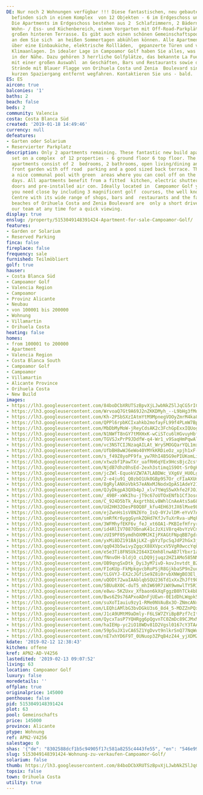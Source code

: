 ```yaml
---
DE: Nur noch 2 Wohnungen verfügbar !!! Diese fantastischen, neu gebauten Apartments
  befinden sich in einem Komplex  von 12 Objekten - 6 im Erdgeschoss und 6 im Obergeschoss.
  Die Apartments im Erdgeschoss bestehen aus 2  Schlafzimmern, 2 Bädern, einem offenen
  Wohn- / Ess- und Küchenbereich, einem Vorgarten mit Off-Road-Parkplätzen  und einer
  großen hinteren Terrasse. Es gibt auch einen schönen Gemeinschaftspool mit Grünflächen,
  an dem Sie sich  an heißen Sommertagen abkühlen können. Alle Apartments verfügen
  über eine Einbauküche, elektrische Rollläden,  gepanzerte Türen und vorinstallierte
  Klimaanlagen. In idealer Lage in Campoamor Golf haben Sie alles, was Sie  brauchen,
  in der Nähe. Dazu gehören 3 herrliche Golfplätze, das bekannte La Fuente Center
  mit einer großen Auswahl  an Geschäften, Bars und Restaurants sowie die berühmten
  Strände mit Blauer Flagge von Orihuela Costa und Zenia  Boulevard sind nur einen
  kurzen Spaziergang entfernt wegfahren. Kontaktieren Sie uns - bald.
ES: ES
aircon: true
balconies: '1'
baths: 2
beach: false
beds: 2
community: Valencia
costa: Costa Blanca Süd
created: '2019-01-18 14:49:46'
currency: null
defeatures:
- Garten oder Solarium
- Reservierter Parkplatz
description: Only 2 apartments remaining. These fantastic new build apartments are
  set on a complex  of 12 properties - 6 ground floor 6 top floor. The ground floor
  apartments consist of 2  bedrooms, 2 bathrooms, open living/dining and kitchen area,
  front garden with off road  parking and a good sized back terrace. There is also
  a nice communal pool with green  areas where you can cool off on the hot summer
  days. All apartments benefit from a fitted  kitchen, electric shutters, armoured
  doors and pre-installed air con. Ideally located in  Campoamor Golf you have everything
  you need close by including 3 magnificent golf  courses, the well known La Fuente
  Centre with its wide range of shops, bars and  restaurants and the famous blue flag
  beaches of Orihuela Costa and Zenia Boulevard are  only a short drive away. Contact
  our team at any time for a quick viewing.
display: true
enslug: /property/5153049148391424-Apartment-for-sale-Campoamor-Golf/
features:
- Garden or Solarium
- Reserved Parking
finca: false
fireplace: false
frequency: sale
furnished: Teilmöbliert
golf: true
hauser:
- Costa Blanca Süd
- Campoamor Golf
- Valencia Region
- Campoamor
- Provinz Alicante
- Neubau
- von 100001 bis 200000
- Wohnung
- Villamartin
- Orihuela Costa
heating: false
homes:
- from 100001 to 200000
- Apartment
- Valencia Region
- Costa Blanca South
- Campoamor Golf
- Campoamor
- Villamartin
- Alicante Province
- Orihuela Costa
- New Build
images:
- https://lh3.googleusercontent.com/84boDCbXRUTSzBpvXjLJwbNkZ5lJqCG5rIC1iXwZGU9svsDSa_TLYhBVT-kJPj2hXGgHN4aLL3J9Pae4JR0G=w640-rj-e30-l100
- https://lh3.googleusercontent.com/WrvoaQ7Gt9A69J2nZKKDMyh_--L9bHg3fMq_U-ZKMb99xvKCsVyh-Hp3xV9K15_AE9xlDw4LkaY7aGj08gMt=w640-rj-e30-l100
- https://lh3.googleusercontent.com/Kh-2PSbSXzIAtmYtM9MpnegVOOyZmrM4ka84wFY485jg_e_VZzZswHNveWKb9EY5OxyfEdpDt71iMHWClDAgmg=w640-rj-e30-l100
- https://lh3.googleusercontent.com/QPPl6rpbKCIxahkb2mofayFL99f4PLmW7BpfsdMyiz_rgIgA0aOtD3proZnHjTOf2o0D6HBKghyx3viVYZ6_=w640-rj-e30-l100
- https://lh3.googleusercontent.com/MbDbMyMoW-jReyCdsAK2c3FchGpExxIQUogldA7taw89ExuC4Z9H1X-0MsGsORr1Se4eRtvId4XS6lRO8HwJSA=w640-rj-e30-l100
- https://lh3.googleusercontent.com/N1NWfT8nGY7tMXHxK-wCiSTcu6lHGvuyHbfMT2rdbMC2B-gKasvzjTZWyp4t8rULdxyBYkBjJ7txXdG1Ygc2QQ=w640-rj-e30-l100
- https://lh3.googleusercontent.com/TGVSJxPrP9JDdfW-q4-Wr1_v9SaqHmPqwAlVmJzt3eWOndwK5kEcvNiiAvqy22xWOq__l_Rk0Q2PDVTtnZn6=w640-rj-e30-l100
- https://lh3.googleusercontent.com/vc3NSTCIJNzaqAILAt_WrySMOGQarYQL1mxstVT2f_bgY-ydRVFaAQtF4CMmPp_jagCoWDV-CVFySmYDJwCu=w640-rj-e30-l100
- https://lh3.googleusercontent.com/UfbBH8wWJ6eWo40YMYkKRDieOz_xpjh1xF-tkJhk0s8O-gBGXB0EHmgu5PPj1kciUgZAgntHabiVj0YVYV-0hA=w640-rj-e30-l100
- https://lh3.googleusercontent.com/s_f49Z8yoPF9fa_yw7RhI4B5G9ePIUKomLi6xSdBu661lpYZDTYb6SLj04hyKZPDqm4DAwNC6clgKsdfwo8Jjw=w640-rj-e30-l100
- https://lh3.googleusercontent.com/xtwzbf1PawTXr_uafRH6qYEx9HcsBjcZcstujZMseF8vLjC-K5THCkzkKvsx-SrED5r6ECqhCD2CsC6PAwOCMg=w640-rj-e30-l100
- https://lh3.googleusercontent.com/NjdB7dhz0hsEd-2exh3stimq1S9Ot-Sr0gKLCQN7STX4vAAbCTXd4P5neQn60ICnPLqC2C-LLDJ3Od72xd92=w640-rj-e30-l100
- https://lh3.googleusercontent.com/jcZWl-EquokVZW7A7LABDWc_VXg6V_HU0LgICMtDyO_gCWfh2dNNC_JdXQ74WC2UPxX_qDYUWslITszh5vkB=w640-rj-e30-l100
- https://lh3.googleusercontent.com/2-e4ju91_Q0zbO1Uk0GBp9S7Or_cFIaAXUmxjI_k1cl0WVGA_gEPZOgyoYmSKBZqJf_x7tpOrGbPsuumHGTL=w640-rj-e30-l100
- https://lh3.googleusercontent.com/8gRylANXoVbk57eANxMJNodxQpAS1AdeY2IBXVb_F20h1g1Jc10P8fb7_9lQpV0-9Ozn1M2A8w9E4SO337tKNQ=w640-rj-e30-l100
- https://lh3.googleusercontent.com/QJyDkgpA3QXb4pJ_xlv7tWqS5wXhfe2FJOJc4FW_i8Ijx1YbrgMKRT4pSxXWenVPvwizuu4WUQqsOZtoVlKUPA=w640-rj-e30-l100
- https://lh3.googleusercontent.com/_49BF-xWkIhu-jT9c67oUTOxENfb1Cf3osd8vOJ5luk_cQiWX6eFh8RIUMvP7HXcoIQSlaAszitp9JHlOsZN=w640-rj-e30-l100
- https://lh3.googleusercontent.com/C_924D5bTk_AxgrthbLv8WhlCnAeAts5a68r5WZ9ZgupoOGAKC4av5nHU7nrtueHbHboRlgUfeBf-K_RVrk4Uw=w640-rj-e30-l100
- https://lh3.googleusercontent.com/Ud2HH32OesP8OQ8F_kfu4EH63tJX6lMxe9LN4t_N8MTBd7sQYOQMxb4moF8MflaFbwo9JXfuWgQRmzrTo4HN=w640-rj-e30-l100
- https://lh3.googleusercontent.com/ejZwnHs1sV8NZ6Yo_IsQ-0YJvlDM-eYvV7A51x5WLd6tCXkynvDb3fWLQL6e-ngmYKsh8DVmT_lW5gjFgLdDKA=w640-rj-e30-l100
- https://lh3.googleusercontent.com/smRfKr6yggGynkZQHd7KfJvTuXrRva-uMqFov8lWjnN0EQnQo_emnCTO2ez62gZR9maekht0O9YsoIucbhdq=w640-rj-e30-l100
- https://lh3.googleusercontent.com/3WFMhyfEKF6v_feJ_xt6OA1-PKBIefHfryraMhObwzaKHYRoMsOJ6QB9onDlUS8AWbEPEe_Qboj16er-rWGbwA=w640-rj-e30-l100
- https://lh3.googleusercontent.com/id4RlIV7087ObnaK41cJzXiV8rq4bvYzVCmOhWlbMCTVevG_IovWx575-dnSQTCZpYTqd2YL8R0-0HykGkXQ=w640-rj-e30-l100
- https://lh3.googleusercontent.com/zUI9PF05ymdhOXMMJKIjPXAGtFNpqBB7gdrwIjmvfSK7cAadRX23XuOfKRKa7t9s0cF6ye8WYKhzNz3zh-dd=w640-rj-e30-l100
- https://lh3.googleusercontent.com/yxMi8DZ191BAjLKZ-gbYzTpcSqJdP2hGx3jb_1y1M_N06rtkusYRzKhNO-oVmPgN0yOCTgB48yNNbqwwepOZ=w640-rj-e30-l100
- https://lh3.googleusercontent.com/qq043b5wivyZgqcX88XVpcxV5VgR0wccYqODLoNGb3mgOEWY_Xdiw9KCIcOaLaORHTv_SanwFBrYpr1CbwKZ=w640-rj-e30-l100
- https://lh3.googleusercontent.com/eSe3Ti8FNSUk2I64XIXmh8lnwAB7lYbxr1a4SbzjKvGXZPsfrXI-ytfg2qU-cEjXV4DgB_MB5Q3VpFi_-_k3=w640-rj-e30-l100
- https://lh3.googleusercontent.com/fNnvOH-bldjO_cLDQ9jjuqz2HZ1AMo585NMOZwX-LvlndXn3RRZPIZUHs9d9jcp54i6_I6iVbZ4wHpYit6rC-g=w640-rj-e30-l100
- https://lh3.googleusercontent.com/OB9qngSxDtk_Dyi3yM7ivD-kovJnvtdt_BZyzdbbHSOJCUtxBRuIsqjUhwOV3K2wCDEGiK70b-ArK4GpmneWzw=w640-rj-e30-l100
- https://lh3.googleusercontent.com/FIoKUp-FkMpkgvcbRoPSjR8GjkbaSP9n2uqCpMDrp3W7QSkt5eWxgw3pOfpSMYthvoH7qvPprWfPV7n-Doob=w640-rj-e30-l100
- https://lh3.googleusercontent.com/tLGVYJ-EX2cJGfiSe9Z8i0rvbXNWgBO3El_S4ADN_ZbXUw8nTVYNFMqdRgCuaJFLyWTcl6Y_qBbbW6BaDQ6n=w640-rj-e30-l100
- https://lh3.googleusercontent.com/uQODt72waIAAblqbSQU236Td1xXxZhJft90f-uEcNJLzdYNImuJ275AfQKZthoRTM4acqEz8Z3xGVGnPQm8=w640-rj-e30-l100
- https://lh3.googleusercontent.com/5BUu8X0C-duT5_mhIW69R7iWX9wmwlTY5RIX6QQkGn6-YJ20Y_Y7k9svb_7uccpCc4ymHgNO6OMoMHS0Z8qD=w640-rj-e30-l100
- https://lh3.googleusercontent.com/e8wu-5KZUxv_Xfbaon6kXqFggzB0hTCk4bbT2ieCVTz54oT4FzxFfyVPuVeCV5hEQsWAHYbaw9h2Gmcto14=w640-rj-e30-l100
- https://lh3.googleusercontent.com/Bws6Z9s76APxoADnFjUEwn-0E1dDhLWqpk5smoXPgyYym_f2fUfo6r0uMiOCtEqwPzb2DYnX5nbNIb2pM_59=w640-rj-e30-l100
- https://lh3.googleusercontent.com/suXoTIauiu9zy1-RMe0NVAuBx3O-ZNmcANreVTEsiSZOviuOPmEyjkpWAeGzyhprVe45rSOvuP9LBRwfrr_h=w640-rj-e30-l100
- https://lh3.googleusercontent.com/LEQhiAMlbG3bvDGkU3s6_8d4_5-MDZZnPQxr_482Q1MSIswCmWcz8iX_pO4_gD8eTb6V8m5bEb16dtyM_qY=w640-rj-e30-l100
- https://lh3.googleusercontent.com/J1cA9UMtM9aDmly-F6LSW7ZYiBpBPzf7cIttE0fbOd6B38464HTGgP0qU2wOGE-LTlnPsF0I3a1a4rXph7g=w640-rj-e30-l100
- https://lh3.googleusercontent.com/QycxTasP7YQHRgg6pQgvnTC0ZmDc89CJMxMoiEMIE9h-g410kYoKauGeaq8DYe0JqmjvY7CIMqpBGwPxYCVT=w640-rj-e30-l100
- https://lh3.googleusercontent.com/haIEHp-yc2iO18WDv81D2Vgsl0167cY3TAAIqlqTQv1fIi0l42kka8y34LAMB7_NKrP0_81nUNo1FqTa-_Kl=w640-rj-e30-l100
- https://lh3.googleusercontent.com/59p5uJX1vCA65Z1YgDvvt9nlkrSnQ77NqWoOf4M2_X36xkZvM9Wfm6frVfqkxAUFHivIrPoqpltH5OdEzdnN=w640-rj-e30-l100
- https://lh3.googleusercontent.com/nE7xhYD6F9T_0UNuop3ZPqB4zZ44_yjXDMZzeWK6vk9Rx7BlIQyI8-6UvIcJNEPlE8ewjZlEY9nARbiUIMXK=w640-rj-e30-l100
kdate: '2019-02-12 12:38:43'
kitchen: offene
kref: APN2-AD-V4256
lastedited: '2019-02-13 09:07:52'
living: 63
location: Campoamor Golf
luxury: false
moredetails: ''
offplan: true
originalprice: 145000
penthouse: false
pid: 5153049148391424
plot: 63
pool: Gemeinschafts
price: 145000
province: Alicante
ptype: Wohnung
ref: APN2-V4256
salestage: 0
shas: '{"de": "8302588dcf1b5c94905f17c581a8255c4443fe55", "en": "546e99e75179fe745c89aeb83fd53c563d20e111"}'
slug: 5153049148391424-Wohnung-zu-verkaufen-Campoamor-Golf/
solarium: false
thumb: https://lh3.googleusercontent.com/84boDCbXRUTSzBpvXjLJwbNkZ5lJqCG5rIC1iXwZGU9svsDSa_TLYhBVT-kJPj2hXGgHN4aLL3J9Pae4JR0G=w400-h240-n-rj-e30-l100
topsix: false
town: Orihuela Costa
utility: true
---
```

